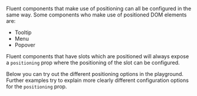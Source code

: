 Fluent components that make use of positioning can all be configured in the same way. Some components who make use of
positioned DOM elements are:

- Tooltip
- Menu
- Popover

Fluent components that have slots which are positioned will always expose a `positioning` prop where the positioning of
the slot can be configured.

Below you can try out the different positioning options in the playground. Further examples try to explain more clearly
different configuration options for the `positioning` prop.
